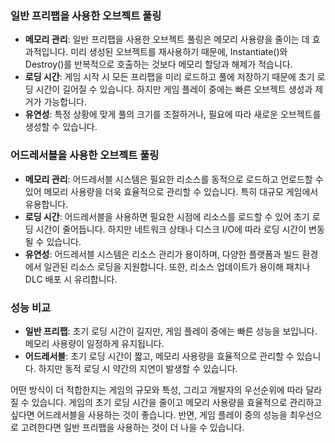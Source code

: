 ### 일반 프리팹을 사용한 오브젝트 풀링

- **메모리 관리**: 일반 프리팹을 사용한 오브젝트 풀링은 메모리 사용량을 줄이는 데 효과적입니다. 미리 생성된 오브젝트를 재사용하기 때문에, Instantiate()와 Destroy()를 반복적으로 호출하는 것보다 메모리 할당과 해제가 적습니다.
- **로딩 시간**: 게임 시작 시 모든 프리팹을 미리 로드하고 풀에 저장하기 때문에 초기 로딩 시간이 길어질 수 있습니다. 하지만 게임 플레이 중에는 빠른 오브젝트 생성과 제거가 가능합니다.
- **유연성**: 특정 상황에 맞게 풀의 크기를 조절하거나, 필요에 따라 새로운 오브젝트를 생성할 수 있습니다.

### 어드레서블을 사용한 오브젝트 풀링

- **메모리 관리**: 어드레서블 시스템은 필요한 리소스를 동적으로 로드하고 언로드할 수 있어 메모리 사용량을 더욱 효율적으로 관리할 수 있습니다. 특히 대규모 게임에서 유용합니다.
- **로딩 시간**: 어드레서블을 사용하면 필요한 시점에 리소스를 로드할 수 있어 초기 로딩 시간이 줄어듭니다. 하지만 네트워크 상태나 디스크 I/O에 따라 로딩 시간이 변동될 수 있습니다.
- **유연성**: 어드레서블 시스템은 리소스 관리가 용이하며, 다양한 플랫폼과 빌드 환경에서 일관된 리소스 로딩을 지원합니다. 또한, 리소스 업데이트가 용이해 패치나 DLC 배포 시 유리합니다.

### 성능 비교

- **일반 프리팹**: 초기 로딩 시간이 길지만, 게임 플레이 중에는 빠른 성능을 보입니다. 메모리 사용량이 일정하게 유지됩니다.
- **어드레서블**: 초기 로딩 시간이 짧고, 메모리 사용량을 효율적으로 관리할 수 있습니다. 하지만 동적 로딩 시 약간의 지연이 발생할 수 있습니다.

어떤 방식이 더 적합한지는 게임의 규모와 특성, 그리고 개발자의 우선순위에 따라 달라질 수 있습니다. 게임의 초기 로딩 시간을 줄이고 메모리 사용량을 효율적으로 관리하고 싶다면 어드레서블을 사용하는 것이 좋습니다. 반면, 게임 플레이 중의 성능을 최우선으로 고려한다면 일반 프리팹을 사용하는 것이 더 나을 수 있습니다.
